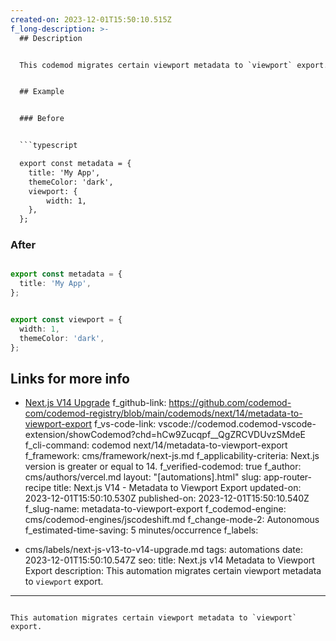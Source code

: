 ```yaml
---
created-on: 2023-12-01T15:50:10.515Z
f_long-description: >-
  ## Description


  This codemod migrates certain viewport metadata to `viewport` export.


  ## Example


  ### Before


  ```typescript

  export const metadata = {
  	title: 'My App',
  	themeColor: 'dark',
  	viewport: {
  		width: 1,
  	},
  };

  ```


  ### After


  ```typescript

  export const metadata = {
  	title: 'My App',
  };


  export const viewport = {
  	width: 1,
  	themeColor: 'dark',
  };

  ```


  ## Links for more info


  * [Next.js V14 Upgrade](https://nextjs.org/docs/pages/building-your-application/upgrading/version-14)
f_github-link: https://github.com/codemod-com/codemod-registry/blob/main/codemods/next/14/metadata-to-viewport-export
f_vs-code-link: vscode://codemod.codemod-vscode-extension/showCodemod?chd=hCw9Zucqpf__QgZRCVDUvzSMdeE
f_cli-command: codemod next/14/metadata-to-viewport-export
f_framework: cms/framework/next-js.md
f_applicability-criteria: Next.js version is greater or equal to 14.
f_verified-codemod: true
f_author: cms/authors/vercel.md
layout: "[automations].html"
slug: app-router-recipe
title: Next.js V14 - Metadata to Viewport Export
updated-on: 2023-12-01T15:50:10.530Z
published-on: 2023-12-01T15:50:10.540Z
f_slug-name: metadata-to-viewport-export
f_codemod-engine: cms/codemod-engines/jscodeshift.md
f_change-mode-2: Autonomous
f_estimated-time-saving: 5 minutes/occurrence
f_labels:
  - cms/labels/next-js-v13-to-v14-upgrade.md
tags: automations
date: 2023-12-01T15:50:10.547Z
seo:
  title: Next.js v14 Metadata to Viewport Export
  description: This automation migrates certain viewport metadata to `viewport` export.
---
```

This automation migrates certain viewport metadata to `viewport` export.